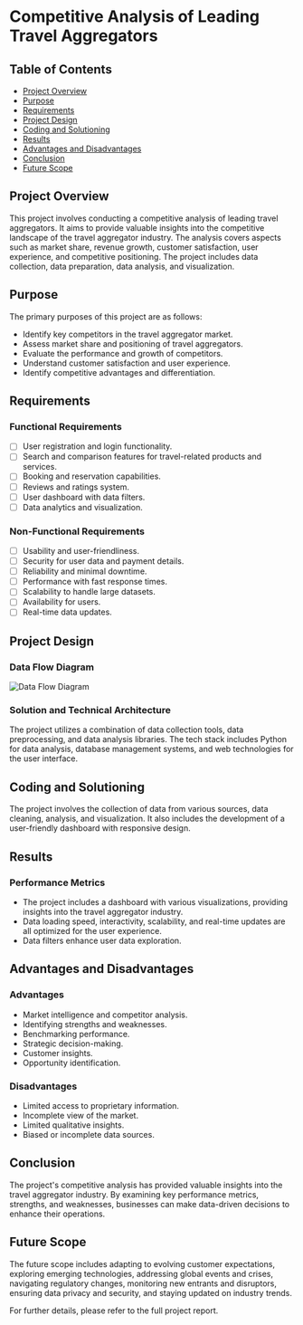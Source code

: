# Competitive Analysis of Leading Travel Aggregators

## Table of Contents
- [Project Overview](#project-overview)
- [Purpose](#purpose)
- [Requirements](#requirements)
- [Project Design](#project-design)
- [Coding and Solutioning](#coding-and-solutioning)
- [Results](#results)
- [Advantages and Disadvantages](#advantages-and-disadvantages)
- [Conclusion](#conclusion)
- [Future Scope](#future-scope)

## Project Overview
This project involves conducting a competitive analysis of leading travel aggregators. It aims to provide valuable insights into the competitive landscape of the travel aggregator industry. The analysis covers aspects such as market share, revenue growth, customer satisfaction, user experience, and competitive positioning. The project includes data collection, data preparation, data analysis, and visualization.

## Purpose
The primary purposes of this project are as follows:
- Identify key competitors in the travel aggregator market.
- Assess market share and positioning of travel aggregators.
- Evaluate the performance and growth of competitors.
- Understand customer satisfaction and user experience.
- Identify competitive advantages and differentiation.

## Requirements
### Functional Requirements
- [ ] User registration and login functionality.
- [ ] Search and comparison features for travel-related products and services.
- [ ] Booking and reservation capabilities.
- [ ] Reviews and ratings system.
- [ ] User dashboard with data filters.
- [ ] Data analytics and visualization.

### Non-Functional Requirements
- [ ] Usability and user-friendliness.
- [ ] Security for user data and payment details.
- [ ] Reliability and minimal downtime.
- [ ] Performance with fast response times.
- [ ] Scalability to handle large datasets.
- [ ] Availability for users.
- [ ] Real-time data updates.

## Project Design
### Data Flow Diagram
![Data Flow Diagram](link-to-diagram)

### Solution and Technical Architecture
The project utilizes a combination of data collection tools, data preprocessing, and data analysis libraries. The tech stack includes Python for data analysis, database management systems, and web technologies for the user interface.

## Coding and Solutioning
The project involves the collection of data from various sources, data cleaning, analysis, and visualization. It also includes the development of a user-friendly dashboard with responsive design.

## Results
### Performance Metrics
- The project includes a dashboard with various visualizations, providing insights into the travel aggregator industry.
- Data loading speed, interactivity, scalability, and real-time updates are all optimized for the user experience.
- Data filters enhance user data exploration.

## Advantages and Disadvantages
### Advantages
- Market intelligence and competitor analysis.
- Identifying strengths and weaknesses.
- Benchmarking performance.
- Strategic decision-making.
- Customer insights.
- Opportunity identification.

### Disadvantages
- Limited access to proprietary information.
- Incomplete view of the market.
- Limited qualitative insights.
- Biased or incomplete data sources.

## Conclusion
The project's competitive analysis has provided valuable insights into the travel aggregator industry. By examining key performance metrics, strengths, and weaknesses, businesses can make data-driven decisions to enhance their operations.

## Future Scope
The future scope includes adapting to evolving customer expectations, exploring emerging technologies, addressing global events and crises, navigating regulatory changes, monitoring new entrants and disruptors, ensuring data privacy and security, and staying updated on industry trends.

For further details, please refer to the full project report.

